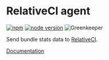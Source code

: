 # RelativeCI agent

[![npm](https://img.shields.io/npm/v/@relative-ci/agent.svg)](https://www.npmjs.com/package/@relative-ci/agent)
[![node version](https://img.shields.io/node/v/@relative-ci/agent.svg)](https://www.npmjs.com/package/@relative-ci/agent)
![Greenkeeper](https://badges.greenkeeper.io/relative-ci/agent.svg)

Send bundle stats data to [RelativeCI](https://relative-ci.com?utm_source=github-agent).

[Documentation](https://relative-ci.com/documentation/setup?utm_source=github-agent)
